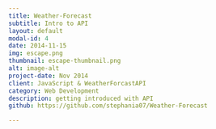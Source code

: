 ```yaml
---
title: Weather-Forecast
subtitle: Intro to API
layout: default
modal-id: 4
date: 2014-11-15
img: escape.png
thumbnail: escape-thumbnail.png
alt: image-alt
project-date: Nov 2014
client: JavaScript & WeatherForcastAPI
category: Web Development
description: getting introduced with API
github: https://github.com/stephania07/Weather-Forecast

---
```

